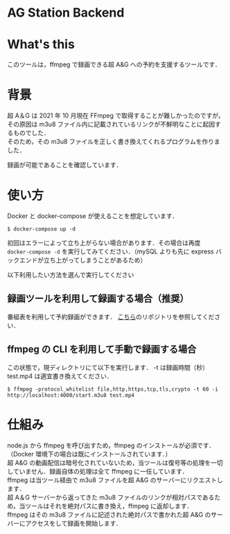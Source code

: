 # AG Station Backend

# What's this

このツールは，ffmpeg で録画できる超 A&G への予約を支援するツールです．

# 背景

超 A＆G は 2021 年 10 月現在 FFmpeg で取得することが難しかったのですが，  
その原因は m3u8 ファイル内に記載されているリンクが不鮮明なことに起因するものでした．  
そのため，その m3u8 ファイルを正しく書き換えてくれるプログラムを作りました．

録画が可能であることを確認しています．

# 使い方

Docker と docker-compose が使えることを想定しています．

```
$ docker-compose up -d
```

初回はエラーによって立ち上がらない場合があります．その場合は再度 ` docker-compose -d` を実行してみてください．（mySQL よりも先に express バックエンドが立ち上がってしまうことがあるため）

以下利用したい方法を選んで実行してください

## 録画ツールを利用して録画する場合（推奨）

番組表を利用して予約録画ができます．
[こちら](https://github.com/takonasu/AG_Station_Frontend)のリポジトリを参照してください．

## ffmpeg の CLI を利用して手動で録画する場合

この状態で，現ディレクトリにて以下を実行します．
-t は録画時間（秒） test.mp4 は適宜書き換えてください．

```
$ ffmpeg -protocol_whitelist file,http,https,tcp,tls,crypto -t 60 -i http://localhost:4000/start.m3u8 test.mp4
```

# 仕組み

node.js から ffmpeg を呼び出すため，ffmpeg のインストールが必須です．（Docker 環境下の場合は既にインストールされています．）  
超 A&G の動画配信は暗号化されていないため，当ツールは復号等の処理を一切していません．録画自体の処理は全て ffmpeg に一任しています．  
ffmpeg は当ツール経由で m3u8 ファイルを超 A&G のサーバーにリクエストします．  
超 A＆G サーバーから返ってきた m3u8 ファイルのリンクが相対パスであるため，当ツールはそれを絶対パスに書き換え，ffmpeg に返却します．  
ffmpeg はその m3u8 ファイルに記述された絶対パスで書かれた超 A&G のサーバーにアクセスをして録画を開始します．

